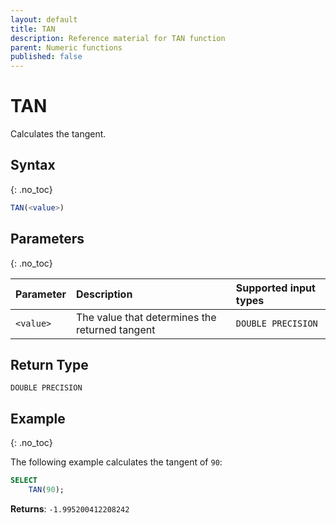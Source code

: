 ```yaml
---
layout: default
title: TAN
description: Reference material for TAN function
parent: Numeric functions
published: false
---
```


# TAN

Calculates the tangent.

## Syntax
{: .no_toc}

```sql
TAN(<value>)
```
## Parameters
{: .no_toc}

| Parameter | Description     | Supported input types | 
| :--------- | :--------------------------------- | :---------|
| `<value>`   | The value that determines the returned tangent | `DOUBLE PRECISION` | 

## Return Type
`DOUBLE PRECISION`

## Example
{: .no_toc}

The following example calculates the tangent of `90`: 
```sql
SELECT
    TAN(90);
```

**Returns**: `-1.995200412208242`
